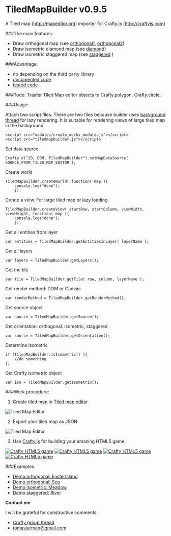 # TiledMapBuilder v0.9.5

A Tiled map (http://mapeditor.org) importer for Crafty.js (http://craftyjs.com)

###The main features:
- Draw orthogonal map (see [orthogonal1](http://kibo.github.com/TiledMapBuilder/examples/OrthogonalEasterIsland/index.html), [orthogonal2](http://kibo.github.com/TiledMapBuilder/examples/OrthogonalSea/index.html)).
- Draw isometric diamond map (see [diamond](http://kibo.github.com/TiledMapBuilder/examples/IsometricDiamond/index.html))
- Draw isometric staggered map (see [staggered](http://kibo.github.com/TiledMapBuilder/examples/IsometricStaggered/index.html) )

###Advantage:
- no depending on the third party library
- [documented code](https://github.com/Kibo/TiledMapBuilder/blob/master/WebContent/tiledmapbuilder.js)
- [tested code](https://github.com/Kibo/TiledMapBuilder/blob/master/WebContent/test/tests.html)

###Todo:
Trasfer Tiled Map editor objects to Crafty.polygon, Crafty.circle.

###Usage:

Attach two script files. There are two files because builder uses [background thread](http://www.w3.org/TR/2009/WD-workers-20091029/) for lazy rendering. It is suitable for rendering views of large tiled map in the background.
```
<script src="modules/create_mocks_module.js"></script>
<script src="tiledmapbuilder.js"></script>   
```


Set data source
```
Crafty.e("2D, DOM, TiledMapBuilder").setMapDataSource( SOURCE_FROM_TILED_MAP_EDITOR );    
```


Create world
```
TiledMapBuilder.createWorld( function( map ){
	console.log("done");
	});    
```


Create a view. For large tiled map or lazy loading.
```
TiledMapBuilder.createView( startRow, startColumn, viewWidth, viewHeight, function( map ){
	console.log("done");
	});    
```

Get all entities from layer
```
var entities = TiledMapBuilder.getEntitiesInLayer( layerName );
```

Get all layers
```
var layers = TiledMapBuilder.getLayers();
```

Get the tile
```
var tile = TiledMapBuilder.getTile( row, column, layerName );
```

Get render method: DOM or Canvas
```
var renderMethod = TiledMapBuilder.getRenderMethod();
```

Get source object
```
var source = TiledMapBuilder.getSource();
```

Get orientation: orthogonal. isometric, staggered
```
var source = TiledMapBuilder.getOrientation();
```

Determine isometric
```
if (TiledMapBuilder.isIsometric() ){
	//do something
};
```

Get Crafty.isometric object
```
var iso = TiledMapBuilder.getIsometric();
```

###Work procedure:

1) Create tiled map in [Tiled map editor](http://mapeditor.org)

![Tiled Map Editor](https://raw.github.com/Kibo/TiledMapBuilder/master/WebContent/img/editor.png)

2) Export your tiled map as JSON

![Tiled Map Editor](https://raw.github.com/Kibo/TiledMapBuilder/master/WebContent/img/export.png)

3) Use [Crafty.js](http://craftyjs.com) for building your amazing HTML5 game.

[![Crafty HTML5 game](https://raw.github.com/Kibo/TiledMapBuilder/master/WebContent/img/game1.png)](http://kibo.github.com/TiledMapBuilder/examples/OrthogonalEasterIsland/index.html)
[![Crafty HTML5 game](https://raw.github.com/Kibo/TiledMapBuilder/master/WebContent/img/game2.png)](http://kibo.github.com/TiledMapBuilder/examples/OrthogonalSea/index.html)
[![Crafty HTML5 game](https://raw.github.com/Kibo/TiledMapBuilder/master/WebContent/img/diamondDemo.png)](http://kibo.github.com/TiledMapBuilder/examples/IsometricDiamond/index.html)
[![Crafty HTML5 game](https://raw.github.com/Kibo/TiledMapBuilder/master/WebContent/img/staggered.png)](http://kibo.github.com/TiledMapBuilder/examples/IsometricStaggered/index.html)


###Examples
- [Demo orthogonal: EasterIsland](http://kibo.github.com/TiledMapBuilder/examples/OrthogonalEasterIsland/index.html)
- [Demo orthogonal: Sea](http://kibo.github.com/TiledMapBuilder/examples/OrthogonalSea/index.html)
- [Demo isometric: Meadow](http://kibo.github.com/TiledMapBuilder/examples/IsometricDiamond/index.html)
- [Demo staggered: River](http://kibo.github.com/TiledMapBuilder/examples/IsometricStaggered/index.html)


**Contact me**

I will be grateful for constructive comments.

- [Crafty group thread](https://groups.google.com/d/msg/craftyjs/63eQ0SRw40I/tk5cGKRCME0J)
- tomasjurman@gmail.com



